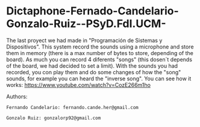 # Dictaphone-Fernado-Candelario-Gonzalo-Ruiz--PSyD.FdI.UCM-
The last proyect we had made in "Programación de Sistemas y Dispositivos". This system record the sounds using a microphone and store them in memory (there is a max number of bytes to store, depending of the board). As much you can record 4 diferents "songs" (this dosen´t depends of the board, we had decided to set a limit). With the sounds you had recorded, you con play them and do some changes of how the "song" sounds, for example you can heard the "inverse song". 
You can see how it works: https://www.youtube.com/watch?v=CozE266m1ho

Authors:
 
    Fernando Candelario: fernando.cande.her@gmail.com 
  
    Gonzalo Ruiz: gonzalorp92@gmail.com
   
 
